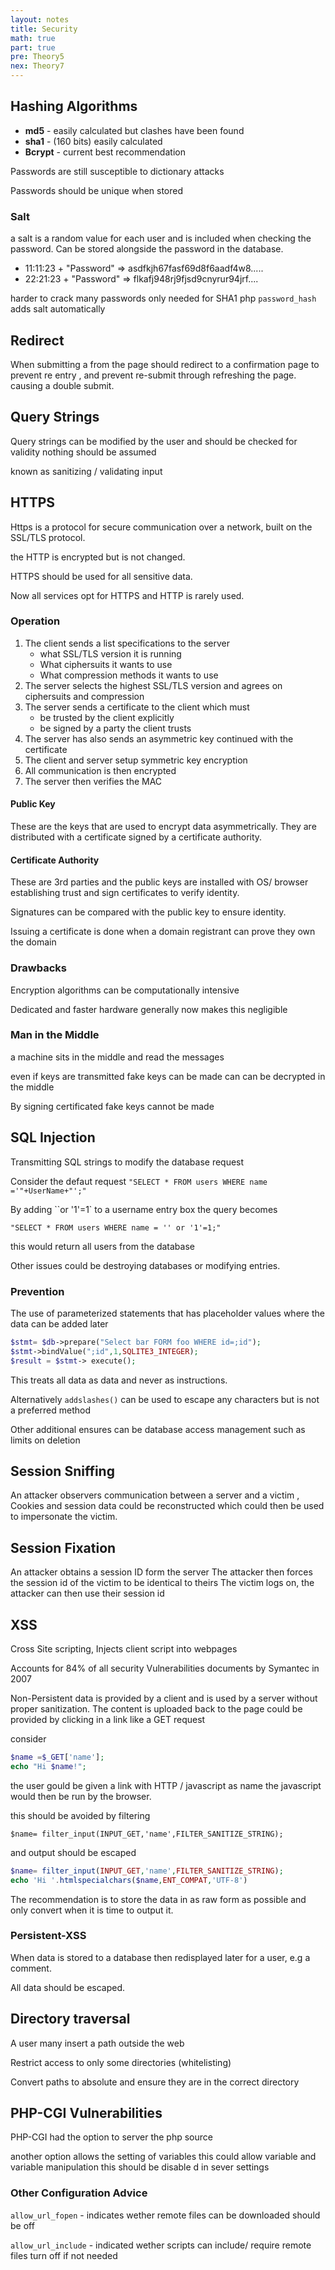 ```yaml
---
layout: notes
title: Security
math: true
part: true
pre: Theory5
nex: Theory7
---
```

## Hashing Algorithms

* __md5__ - easily calculated but clashes have been found
* __sha1__ - (160 bits) easily calculated
* __Bcrypt__ - current best recommendation

Passwords are still susceptible to dictionary attacks

Passwords should be unique when stored

### Salt
a salt is a random value for each user and is included when checking the password. Can be stored alongside the password in the database.

* 11:11:23 + "Password" => asdfkjh67fasf69d8f6aadf4w8.....
* 22:21:23 + "Password" => flkafj948rj9fjsd9cnyrur94jrf....

harder to crack many passwords
only needed for SHA1 php `password_hash` adds salt automatically

## Redirect
When submitting a from the page should redirect to a confirmation page to prevent re entry , and prevent re-submit through refreshing the page. causing a double submit.

## Query Strings
Query strings can be modified by the user
and should be checked for validity nothing should be assumed 

known as sanitizing / validating input

## HTTPS

Https is a protocol for secure communication over a network, built on the SSL/TLS protocol.

the HTTP is encrypted but is not changed.

HTTPS should be used for all sensitive data.

Now all services opt for HTTPS and HTTP is rarely used.

### Operation

1. The client sends a list specifications to the server
    * what SSL/TLS version it is running
    * What ciphersuits it wants to use
    * What compression methods it wants to use
2. The server selects the highest SSL/TLS version and agrees on ciphersuits and compression
3. The server sends a certificate to the client which must
    * be trusted by the client explicitly
    * be signed by a party the client trusts
4. The server has also sends an asymmetric key continued with the certificate
5. The client and server setup symmetric key encryption
6. All communication is then encrypted
7. The server then verifies the MAC
#### Public Key 
These are the keys that are used to encrypt data asymmetrically.
They are distributed with a certificate signed by a certificate authority.
#### Certificate Authority
These are 3rd parties and the public keys are installed with OS/ browser establishing trust and sign certificates to verify identity.

Signatures can be compared with the public key to ensure identity.

Issuing a certificate is done when a domain registrant can prove they own the domain

### Drawbacks
Encryption algorithms can be computationally intensive

Dedicated and faster hardware generally now makes this negligible

### Man in the Middle
a machine sits in the middle and read the messages

even if keys are transmitted fake keys can be made can can be decrypted in the middle

By signing certificated fake keys cannot be made

## SQL Injection
Transmitting SQL strings to modify the database request

Consider the defaut request
`"SELECT * FROM users WHERE name ='"+UserName+"';"`

By adding ``or '1'=1` to a username entry box
the query becomes 

`"SELECT * FROM users WHERE name = '' or '1'=1;"`

this would return all users from the database

Other issues could be destroying databases or modifying entries.

### Prevention
The use of parameterized statements that has placeholder values where the data can be added later 

``` php
$stmt= $db->prepare("Select bar FORM foo WHERE id=;id");
$stmt->bindValue(";id",1,SQLITE3_INTEGER);
$result = $stmt-> execute();
```
This treats all data as data and never as instructions.

Alternatively `addslashes()` can be used to escape any characters but is not a preferred method

Other additional ensures can be database access management such as limits on deletion

## Session Sniffing
An attacker observers communication between a server and a victim , Cookies and session data could be reconstructed which could then be used to impersonate the victim.

## Session Fixation 
An attacker obtains a session ID form the server
The attacker then forces the session id of the victim to be identical to theirs
The victim logs on, the attacker can then use their session id

## XSS
Cross Site scripting, Injects client script into webpages

Accounts for 84% of all security Vulnerabilities documents by Symantec in 2007

Non-Persistent data is provided by a client and is used by a server without proper sanitization. The content is uploaded back to the page could be provided by clicking in a link like a GET request

consider 
```php
$name =$_GET['name'];
echo "Hi $name!";
```
the user gould be given a link with HTTP / javascript as name the javascript would then be run by the browser.

this should be avoided by filtering

`$name= filter_input(INPUT_GET,'name',FILTER_SANITIZE_STRING);`

and output should be escaped

```PHP
$name= filter_input(INPUT_GET,'name',FILTER_SANITIZE_STRING);
echo 'Hi '.htmlspecialchars($name,ENT_COMPAT,'UTF-8')
```

The recommendation is to store the data in as raw form as possible and only convert when it is time to output it.

### Persistent-XSS
When data is stored to a database then redisplayed later for a user, e.g a comment.

All data should be escaped.

## Directory traversal

A user many insert a path outside the web

Restrict access to only some directories (whitelisting)

Convert paths to absolute and ensure they are in the correct directory

## PHP-CGI Vulnerabilities

PHP-CGI  had the option to server the php source 

another option allows the setting of variables this could allow variable and variable manipulation this should be disable d in sever settings

### Other Configuration Advice
`allow_url_fopen` - indicates wether remote files can be downloaded
                    should be off
                    
`allow_url_include` - indicated wether scripts can include/ require remote files
turn off if not needed

